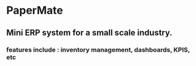 # PaperMate

## Mini ERP system for a small scale industry.

### features include : inventory management, dashboards, KPIS, etc
